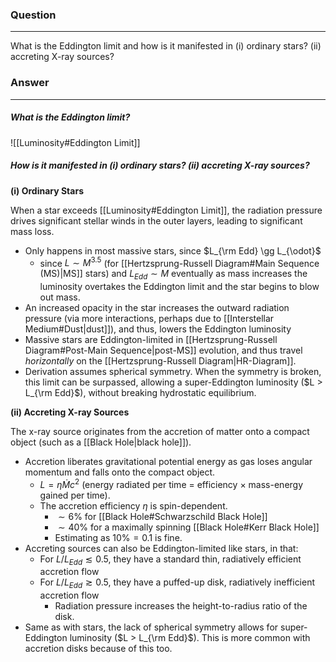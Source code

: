 ### Question
---
What is the Eddington limit and how is it manifested in (i) ordinary stars? (ii) accreting X-ray sources?

### Answer
---
##### What is the Eddington limit?

![[Luminosity#Eddington Limit]]

##### How is it manifested in (i) ordinary stars? (ii) accreting X-ray sources?

**(i) Ordinary Stars**

When a star exceeds [[Luminosity#Eddington Limit]], the radiation pressure drives significant stellar winds in the outer layers, leading to significant mass loss.
- Only happens in most massive stars, since $L_{\rm Edd} \gg L_{\odot}$
	- since $L\sim M^{3.5}$ (for [[Hertzsprung-Russell Diagram#Main Sequence (MS)|MS]] stars) and $L_{Edd} \sim M$ eventually as mass increases the luminosity overtakes the Eddington limit and the star begins to blow out mass.
- An increased opacity in the star increases the outward radiation pressure (via more interactions, perhaps due to [[Interstellar Medium#Dust|dust]]), and thus, lowers the Eddington luminosity
- Massive stars are Eddington-limited in [[Hertzsprung-Russell Diagram#Post-Main Sequence|post-MS]] evolution, and thus travel *horizontally* on the [[Hertzsprung-Russell Diagram|HR-Diagram]].
- Derivation assumes spherical symmetry. When the symmetry is broken, this limit can be surpassed, allowing a super-Eddington luminosity ($L > L_{\rm Edd}$), without breaking hydrostatic equilibrium.

**(ii) Accreting X-ray Sources**

The x-ray  source originates from the accretion of matter onto a compact object (such as a [[Black Hole|black hole]]).
- Accretion liberates gravitational potential energy as gas loses angular momentum and falls onto the compact object.
	- $L = \eta \dot{M} c^{2}$ (energy radiated per time = efficiency $\times$ mass-energy gained per time). 
	- The accretion efficiency $\eta$ is spin-dependent.
		- $\sim 6 \%$ for [[Black Hole#Schwarzschild Black Hole]]
		- $\sim 40 \%$ for a maximally spinning [[Black Hole#Kerr Black Hole]]
		- Estimating as $10 \% = 0.1$ is fine.
- Accreting sources can also be Eddington-limited like stars, in that:
	- For $L/L_{Edd} \lesssim 0.5$, they have a standard thin, radiatively efficient accretion flow
	- For $L/L_{Edd} \gtrsim 0.5$, they have a puffed-up disk, radiatively inefficient accretion flow
		- Radiation pressure increases the height-to-radius ratio of the disk.
- Same as with stars, the lack of spherical symmetry allows for super-Eddington luminosity ($L > L_{\rm Edd}$). This is more common with accretion disks because of this too.
